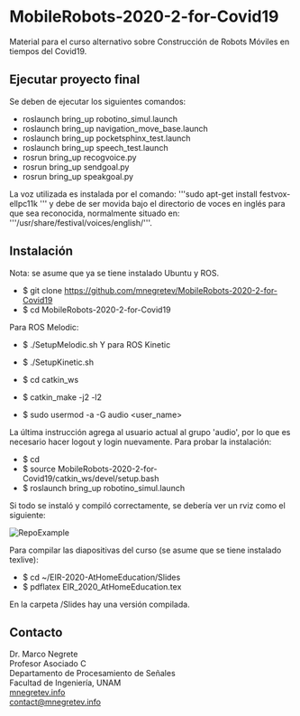 # MobileRobots-2020-2-for-Covid19

Material para el curso alternativo sobre Construcción de Robots Móviles en tiempos del Covid19.

## Ejecutar proyecto final

Se deben de ejecutar los siguientes comandos:

* roslaunch bring_up robotino_simul.launch
* roslaunch bring_up navigation_move_base.launch
* roslaunch bring_up pocketsphinx_test.launch
* roslaunch bring_up speech_test.launch
* rosrun bring_up recogvoice.py
* rosrun bring_up sendgoal.py
* rosrun bring_up speakgoal.py


La voz utilizada es instalada por el comando:
'''sudo apt-get install festvox-ellpc11k ''' 
y debe de ser movida bajo el directorio de voces en inglés para que sea reconocida, normalmente situado en:
'''/usr/share/festival/voices/english/'''.





## Instalación

Nota: se asume que ya se tiene instalado Ubuntu y ROS.

* $ git clone https://github.com/mnegretev/MobileRobots-2020-2-for-Covid19
* $ cd MobileRobots-2020-2-for-Covid19

Para ROS Melodic:
* $ ./SetupMelodic.sh
Y para ROS Kinetic
* $ ./SetupKinetic.sh

* $ cd catkin_ws
* $ catkin_make -j2 -l2
* $ sudo usermod -a -G audio <user_name>

La última instrucción agrega al usuario actual al grupo 'audio', por lo que es necesario hacer logout y login nuevamente. Para probar la instalación:

* $ cd 
* $ source MobileRobots-2020-2-for-Covid19/catkin_ws/devel/setup.bash
* $ roslaunch bring_up robotino_simul.launch

Si todo se instaló y compiló correctamente, se debería ver un rviz como el siguiente:

![RepoExample](https://github.com/mnegretev/MobileRobots-2020-2-for-Covid19/blob/master/Slides/Figures/RepoExample.png)

Para compilar las diapositivas del curso (se asume que se tiene instalado texlive):

* $ cd ~/EIR-2020-AtHomeEducation/Slides
* $ pdflatex EIR_2020_AtHomeEducation.tex

En la carpeta /Slides hay una versión compilada.

## Contacto
Dr. Marco Negrete<br>
Profesor Asociado C<br>
Departamento de Procesamiento de Señales<br>
Facultad de Ingeniería, UNAM <br>
[mnegretev.info](http://mnegretev.info)<br>
contact@mnegretev.info<br>
